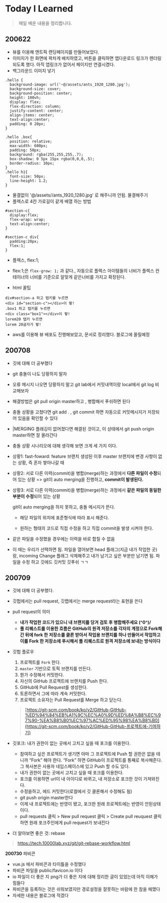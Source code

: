 # Today I Learned

> ​	매일 배운 내용을 정리합니다.

## 200622

- 뷰를 이용해 앤트픽 랜딩페이지를 만들어보았다.
- 이미지가 한 화면에 꽉차게 배치하였고, 버튼을 클릭하면 앱다운로드 링크가 렌더링되도록 했다. 아직 앱링크가 없어서 페이지만 연결시켰다.
- 백그라운드 이미지 넣기

```
.hello {
  background-image: url('~@/assets/ants_1920_1280.jpg');
  background-size: cover;
  background-position: center;
  height: 100vh;
  display: flex;
  flex-direction: column;
  justify-content: center;
  align-items: center;
  text-align:center;
  padding: 0 20px;
}

.hello .box{
  position: relative;
  max-width: 600px;
  padding: 50px;
  background: rgba(255,255,255,.7);
  box-shadow: 0 5px 15px rgba(0,0,0,.5);
  border-radius: 10px;
}
.hello h1{
  font-size: 50px; 
  line-height: 1.2;
}
```

- 물결없이 '@/assets//ants_1920_1280.jpg' 로 해주니까 안됨. 물결해주기
- 플렉스로 4칸 가로길이 같게 배열 하는 방법

```
#section-c{
  display:flex;
  flex-wrap: wrap;
  text-align:center;
}

#section-c div{
  padding:20px;
  flex:1;
}
```

- 플렉스, flex:1;
- flex:1;은  `flex-grow: 1;` 과 같다., 자동으로 플렉스 아이템들의 너비가 플렉스 컨테이너의 너비를 기준으로 알맞게 같은너비를 가지고 확장된다.

- html 꿀팁

```
div#section-a 하고 탭키를 누르면
<div id="section-c"></div>이 뙇! 
.box1 하고 탭키를 누르면
<div class="box1"></div>이 뙇!
lorem20 탭키 누르면
lorem 20글자가 뙇!
```

- aws를 이용해 뷰 배포도 진행해보았고, 문서로 정리했다. 블로그에 올릴예정

## 200708

- 깃에 대해 더 공부했다

- git 충돌이 나도 당황하지 말자

- 오류 메시지 나오면 당황하지 말고 git lab에서 커밋내역이랑 local에서 git log 비교해보자

- 해결방법은 git pull origin master하고 , 병합해서 푸쉬하면 된다 

- 충돌 상황을 고쳤다면 git add . , git commit 하면 자동으로 커밋메시지가 저장되어 있음을 확인할 수 있다

- |MERGING 플래깅이 없어졌다면 해결된 것이고, 이 상태에서  git push origin master하면 잘 올라간다

- 충돌 상황 시나리오에 대해 생각해 보면 크게 세 가지 이다.

- 상황1: fast-foward:   feature 브랜치 생성된 이후 master 브랜치에 변경 사항이 없는 상황, 즉 혼자 쌓아나갈 때

- 상황2: 서로 다른 이력(commit)을 병합(merge)하는 과정에서 **다른 파일이 수정**되어 있는 상황 => git이 auto merging을 진행하고, **commit이 발생된다.**

- 상황3: 서로 다른 이력(commit)을 병합(merge)하는 과정에서 **같은 파일의 동일한 부분이 수정**되어 있는 상황

  git이 auto merging을 하지 못하고, 충돌 메시지가 뜬다.

  - 해당 파일의 위치에 표준형식에 따라 표시 해준다.

  - 원하는 형태의 코드로 직접 수정을 하고 직접 commit을 발생 시켜야 한다.

- 같은 파일을 수정했을 경우에는 이력을 바로 합칠 수 없음
- 이 때는 우리가 선택하면 됨. 파일을 열어보면 head 플래그(지금 내가 작업한 곳)랑,  incoming Change 플래그 삭제해주고 내가 남기고 싶은 부분만 남기면 됨. 파일을 수정 하고 깃에드 깃커밋 깃푸쉬 ㄱㄱ

## 200709

- 깃에 대해 더 공부했다. 

- 깃헙에서는 pull request, 깃랩에서는 merge request라는 표현을 쓴다 

- pull request의 의미

  - **내가 작업한 코드가 있으니 내 브랜치를 당겨 검토 후 병합해주세요 (^0^)/**
  - **풀 리퀘스트를 이용한 흐름은 GitHub의 원격 저장소를 각자의 계정으로 Fork해 간 뒤에 fork 한 저장소를 클론 받아서 작업용 브랜치를 하나 만들어서 작업하고 이를 Fork 한 저장소에 푸시해서 풀 리퀘스트로 원격 저장소에 보내는 방식이다**

- 깃헙 플로우

  1. 프로젝트를 `Fork` 한다.
  2. `master` 기반으로 토픽 브랜치를 만든다.
  3. 뭔가 수정해서 커밋한다.
  4. 자신의 GitHub 프로젝트에 브랜치를 Push 한다.
  5. GitHub에 Pull Request를 생성한다.
  6. 토론하면서 그에 따라 계속 커밋한다.
  7. 프로젝트 소유자는 Pull Request를 Merge 하고 닫는다.

  > [https://git-scm.com/book/ko/v2/GitHub-GitHub-%ED%94%84%EB%A1%9C%EC%A0%9D%ED%8A%B8%EC%97%90-%EA%B8%B0%EC%97%AC%ED%95%98%EA%B8%B0](https://git-scm.com/book/ko/v2/GitHub-GitHub-프로젝트에-기여하기)

- 깃포크: 내가 권한이 없는 곳에서 고치고 싶을 때 포크를 이용한다. 

  - 참여하고 싶은 프로젝트가 생기면 아마 그 프로젝트에 Push 할 권한은 없을 테니까 “Fork” 해야 한다. “Fork” 하면 GitHub이 프로젝트를 통째로 복사해준다. 그 복사본은 사용자 네임스페이스에 있고 Push 할 수도 있다.
  - 내가 권한이 없는 곳에서 고치고 싶을 때 포크를 이용한다. 
  - 포크를 이용하면 url이 내 아이디로 바뀌고, 내 저장소로 포크한 것이 가져와진다.
  - 수정을하고, 에드 커밋한다(로컬에서 깃 클론해서 수정해도 됨)
  - git push origin master한다
  - 이제 내 프로젝트에는 반영이 됐고, 포크한 원래 프로젝트에는 반영이 안된상태이다.
  - pull requests 클릭 > New pull request  클릭 > Create pull reuquest 클릭하면 원래 포크주인에게 pull request가 보내진다

- 더 알아보면 좋은 것: rebase

> https://tech.10000lab.xyz/git/git-rebase-workflow.html

**200730** 파비콘

- vue.js 에서 파비콘과 타이틀을 수정했다
- 파비콘 파일을 public/favicon.io 이다 
- io 파일이 더 좋은 지 png가 더 좋은 지에 대해 정리한 글이 있었는데 아직 이해가 힘들다
- 파비콘을 등록하는 것은 쉬워보였지만 경로설정을 잘못하는 바람에 한 참을 헤맸다
- 자세한 내용은 블로그에 적겠다